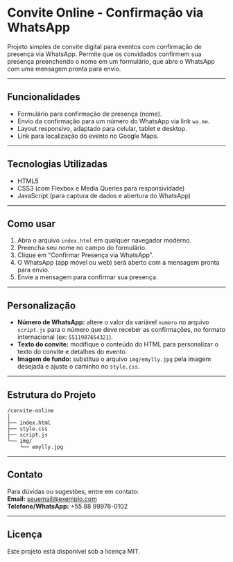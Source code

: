 
# Convite Online - Confirmação via WhatsApp

Projeto simples de convite digital para eventos com confirmação de presença via WhatsApp. Permite que os convidados confirmem sua presença preenchendo o nome em um formulário, que abre o WhatsApp com uma mensagem pronta para envio.

---

## Funcionalidades

- Formulário para confirmação de presença (nome).
- Envio da confirmação para um número do WhatsApp via link `wa.me`.
- Layout responsivo, adaptado para celular, tablet e desktop.
- Link para localização do evento no Google Maps.

---

## Tecnologias Utilizadas

- HTML5
- CSS3 (com Flexbox e Media Queries para responsividade)
- JavaScript (para captura de dados e abertura do WhatsApp)

---

## Como usar

1. Abra o arquivo `index.html` em qualquer navegador moderno.
2. Preencha seu nome no campo do formulário.
3. Clique em "Confirmar Presença via WhatsApp".
4. O WhatsApp (app móvel ou web) será aberto com a mensagem pronta para envio.
5. Envie a mensagem para confirmar sua presença.

---

## Personalização

- **Número de WhatsApp:** altere o valor da variável `numero` no arquivo `script.js` para o número que deve receber as confirmações, no formato internacional (ex: `5511987654321`).
- **Texto do convite:** modifique o conteúdo do HTML para personalizar o texto do convite e detalhes do evento.
- **Imagem de fundo:** substitua o arquivo `img/emylly.jpg` pela imagem desejada e ajuste o caminho no `style.css`.

---

## Estrutura do Projeto

```
/convite-online
│
├── index.html
├── style.css
├── script.js
└── img/
    └── emylly.jpg
```

---

## Contato

Para dúvidas ou sugestões, entre em contato:  
**Email:** seuemail@exemplo.com  
**Telefone/WhatsApp:** +55 88 99976-0102

---

## Licença

Este projeto está disponível sob a licença MIT.
